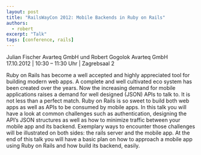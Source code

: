 ```yaml
---
layout: post
title: "RailsWayCon 2012: Mobile Backends in Ruby on Rails"
authors:
  - robert
excerpt: "Talk"
tags: [conference, rails]
---
```


Julian Fischer Avarteq GmbH und Robert Gogolok Avarteq GmbH<br/>
17.10.2012 | 10:30 – 11:30 Uhr | Zagrebsaal 2

Ruby on Rails has become a well accepted and highly appreciated tool for building modern web apps. A complete and well cultivated eco system has been created over the years. Now the increasing demand for mobile applications raises a demand for well designed (JSON) APIs to talk to. It is not less than a perfect match. Ruby on Rails is so sweet to build both web apps as well as APIs to be consumed by mobile apps. In this talk you will have a look at common challenges such as authentication, designing the API’s JSON structures as well as how to minimize traffic between your mobile app and its backend. Exemplary ways to encounter those challenges will be illustrated on both sides: the rails server and the mobile app. At the end of this talk you will have a basic plan on how to approach a mobile app using Ruby on Rails and how build its backend, easily.
